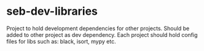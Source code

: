 # seb-dev-libraries
Project to hold development dependencies for other projects.
Should be added to other project as dev dependency.
Each project should hold config files for libs such as: black, isort, mypy etc.